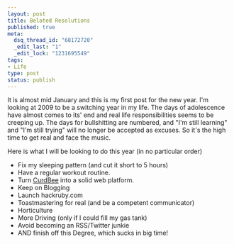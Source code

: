 ```yaml
--- 
layout: post
title: Belated Resolutions
published: true
meta: 
  dsq_thread_id: "68172720"
  _edit_last: "1"
  _edit_lock: "1231695549"
tags: 
- Life
type: post
status: publish
---
```

It is almost mid January and this is my first post for the new year. I'm looking at 2009 to be a switching year in my life. The days of adolescence have almost comes to its' end and real life responsibilities seems to be creeping up. The days for bullshitting are numbered, and "I'm still learning" and "I'm still trying" will no longer be accepted as excuses. So it's the high time to get real and face the music.

Here is what I will be looking to do this year (in no particular order)
<ul>
	<li>Fix my sleeping pattern (and cut it short to 5 hours)</li>
	<li>Have a regular workout routine.</li>
	<li>Turn <a href="http://curdbee.com">CurdBee</a> into a solid web platform.</li>
	<li>Keep on Blogging</li>
	<li>Launch hackruby.com</li>
	<li>Toastmastering for real (and be a competent communicator)</li>
	<li>Horticulture</li>
	<li>More Driving (only if I could fill my gas tank)</li>
	<li>Avoid becoming an RSS/Twitter junkie</li>
	<li>AND finish off this Degree, which sucks in big time!</li>
</ul>
